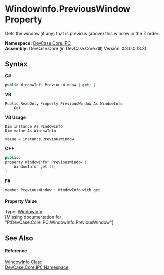 # WindowInfo.PreviousWindow Property 
 

Gets the window (if any) that is previous (above) this window in the Z order.

**Namespace:**&nbsp;<a href="N_DevCase_Core_IPC">DevCase.Core.IPC</a><br />**Assembly:**&nbsp;DevCase.Core (in DevCase.Core.dll) Version: 3.3.0.0 (3.3)

## Syntax

**C#**<br />
``` C#
public WindowInfo PreviousWindow { get; }
```

**VB**<br />
``` VB
Public ReadOnly Property PreviousWindow As WindowInfo
	Get
```

**VB Usage**<br />
``` VB Usage
Dim instance As WindowInfo
Dim value As WindowInfo

value = instance.PreviousWindow

```

**C++**<br />
``` C++
public:
property WindowInfo^ PreviousWindow {
	WindowInfo^ get ();
}
```

**F#**<br />
``` F#
member PreviousWindow : WindowInfo with get

```


#### Property Value
Type: <a href="T_DevCase_Core_IPC_WindowInfo">WindowInfo</a><br />\[Missing <value> documentation for "P:DevCase.Core.IPC.WindowInfo.PreviousWindow"\]

## See Also


#### Reference
<a href="T_DevCase_Core_IPC_WindowInfo">WindowInfo Class</a><br /><a href="N_DevCase_Core_IPC">DevCase.Core.IPC Namespace</a><br />